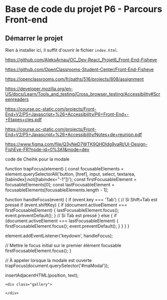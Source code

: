 # Base de code du projet P6 - Parcours Front-end

## Démarrer le projet

Rien à installer ici, il suffit d'ouvrir le fichier `index.html`.

https://github.com/AleksArnau/OC_Dev-React_Projet6_Front-End-Fisheye

https://github.com/OpenClassrooms-Student-Center/Front-End-Fisheye

https://openclassrooms.com/fr/paths/516/projects/808/assignment

https://developer.mozilla.org/en-US/docs/Learn/Tools_and_testing/Cross_browser_testing/Accessibility#Screenreaders

https://course.oc-static.com/projects/Front-End+V2/P5+Javascript+%26+Accessibility/P6+Front-End+-+Etapes+cles.pdf

https://course.oc-static.com/projects/Front-End+V2/P5+Javascript+%26+Accessibility/Notes+de+reunion.pdf

https://www.figma.com/file/Q3yNeD7WTK9QHDldg9vaRl/UI-Design-FishEye-FR?node-id=0%3A1&mode=dev

code de Cheihk pour la modale

function trapFocus(element) {
const focusableElements = element.querySelectorAll('button, [href], input, select, textarea, [tabindex]:not([tabindex="-1"])');
const firstFocusableElement = focusableElements[0];
const lastFocusableElement = focusableElements[focusableElements.length - 1];

function handleFocus(event) {
if (event.key === 'Tab') {
// Si Shift+Tab est pressé
if (event.shiftKey) {
if (document.activeElement === firstFocusableElement) {
lastFocusableElement.focus();
event.preventDefault();
}
// Si Tab est pressé
} else {
if (document.activeElement === lastFocusableElement) {
firstFocusableElement.focus();
event.preventDefault();
}
}
}
}

element.addEventListener('keydown', handleFocus);

// Mettre le focus initial sur le premier élément focusable
firstFocusableElement.focus();
}

// À appeler lorsque la modale est ouverte
trapFocus(document.querySelector('#maModal'));

insertAdjacentHTML(position, text);

<!DOCTYPE html>
<html lang="en">
<head>
    <meta charset="UTF-8">
    <meta name="viewport" content="width=device-width, initial-scale=1.0">
    <title>Document</title>
</head>
<body>

    <div class="gallery">

    </div>

</body>
    <script>
        const gallery = document.querySelector('.gallery');

        data.forEach(element => {
            gallery.insertAdjacentHTML('beforend', `
                <div>

                    <img src="${element.url}" />
                    <p>${element.text}</p>

                </diV>
            `)
        });
    </script>

</html>
